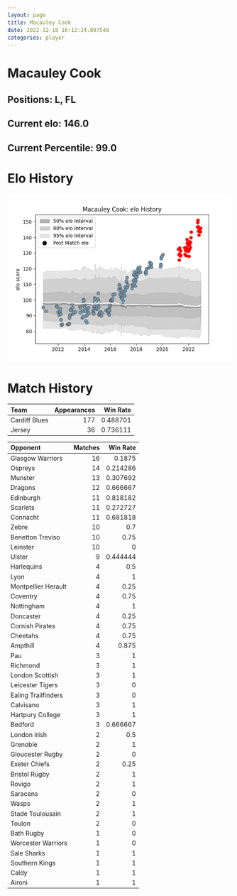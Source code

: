 ```yaml
---  
layout: page  
title: Macauley Cook  
date: 2022-12-18 16:12:24.897548  
categories: player  
---
```

# Macauley Cook

## Positions: L, FL

## Current elo: 146.0

## Current Percentile: 99.0

# Elo History


![elo history](history_MacauleyCook.png)
# Match History


| Team          |   Appearances |   Win Rate |
|:--------------|--------------:|-----------:|
| Cardiff Blues |           177 |   0.488701 |
| Jersey        |            36 |   0.736111 |

| Opponent            |   Matches |   Win Rate |
|:--------------------|----------:|-----------:|
| Glasgow Warriors    |        16 |   0.1875   |
| Ospreys             |        14 |   0.214286 |
| Munster             |        13 |   0.307692 |
| Dragons             |        12 |   0.666667 |
| Edinburgh           |        11 |   0.818182 |
| Scarlets            |        11 |   0.272727 |
| Connacht            |        11 |   0.681818 |
| Zebre               |        10 |   0.7      |
| Benetton Treviso    |        10 |   0.75     |
| Leinster            |        10 |   0        |
| Ulster              |         9 |   0.444444 |
| Harlequins          |         4 |   0.5      |
| Lyon                |         4 |   1        |
| Montpellier Herault |         4 |   0.25     |
| Coventry            |         4 |   0.75     |
| Nottingham          |         4 |   1        |
| Doncaster           |         4 |   0.25     |
| Cornish Pirates     |         4 |   0.75     |
| Cheetahs            |         4 |   0.75     |
| Ampthill            |         4 |   0.875    |
| Pau                 |         3 |   1        |
| Richmond            |         3 |   1        |
| London Scottish     |         3 |   1        |
| Leicester Tigers    |         3 |   0        |
| Ealing Trailfinders |         3 |   0        |
| Calvisano           |         3 |   1        |
| Hartpury College    |         3 |   1        |
| Bedford             |         3 |   0.666667 |
| London Irish        |         2 |   0.5      |
| Grenoble            |         2 |   1        |
| Gloucester Rugby    |         2 |   0        |
| Exeter Chiefs       |         2 |   0.25     |
| Bristol Rugby       |         2 |   1        |
| Rovigo              |         2 |   1        |
| Saracens            |         2 |   0        |
| Wasps               |         2 |   1        |
| Stade Toulousain    |         2 |   1        |
| Toulon              |         2 |   0        |
| Bath Rugby          |         1 |   0        |
| Worcester Warriors  |         1 |   0        |
| Sale Sharks         |         1 |   1        |
| Southern Kings      |         1 |   1        |
| Caldy               |         1 |   1        |
| Aironi              |         1 |   1        |